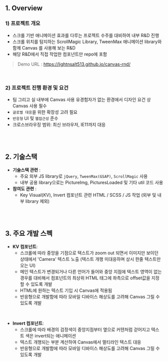 ## 1. Overview

### 1) 프로젝트 개요    
* 스크롤 기반 애니메이션 효과를 다루는 프로젝트 수주를 대비하여 내부 R&amp;D 진행
* 스크롤 위치를 탐지하는 ScrollMagic Library, TweenMax 애니메이션 library와 함께 Canvas 를 사용해 보는 R&amp;D
* 해당 R&amp;D에서 직접 작업한 컴포넌트만 repo에 포함

> Demo URL : https://lightnsalt513.github.io/canvas-rnd/


&nbsp;
### 2) 프로젝트 진행 환경 및 요건
* 팀 그리고 실 내부에 Canvas 사용 유경험자가 없는 환경에서 디자인 요건 상 Canvas 사용 필수
* `글로벌 대응`을 위한 확장성 고려 필요
* `반응형` UI 및 `웹접근성` 준수
* 크로스브라우징 범위: 최신 브라우저, IE11까지 대응

<br />
<br />

## 2. 기술스택

  * **기술스택 관련** :    
    * 주요 외부 JS library로 `jQuery`, `TweenMax(GSAP)`, `ScrollMagic` 사용
    * 내부 공용 library으로는 PictureImg, PicturesLoaded 및 기타 util 코드 사용
  * **참여도 관련** :    
    * Key Visual(KV), Invert 컴포넌트 관련 HTML / SCSS / JS 작업 (외부 및 내부 library 제외)


<br />
<br />

## 3. 주요 개발 스펙

* **KV 컴포넌트**:    
  * 스크롤에 따라 중앙을 기점으로 텍스트가 zoom out 되면서 이미지만 보이던 상태에서 'Camera' 텍스트 노출 (텍스트 개행 미대응하며 상시 한줄 텍스트만 오는 UI)
  * 메인 텍스트가 변경되거나 다른 언어가 들어와 중앙 지점에 텍스트 영역이 없는 경우를 대비해서 컴포넌트의 최상위 HTML 태그에 좌측으로 offset값을 지정할 수 있도록 개발
  * HTML에 원하는 텍스트 기입 시 Canvas에 적용됨
  * 반응형으로 개발함에 따라 모바일 디바이스 해상도를 고려해 Canvas 그릴 수 있도록 개발
  
&nbsp;
* **Invert 컴포넌트**:    
  * 스크롤에 따라 배경의 검정색이 중앙지점부터 옆으로 커텐처럼 걷어지고 텍스트 색은 invert되는 애니메이션
  * 텍스트 개행되는 부분 계산하여 Canvas에서 멀티라인 텍스트 대응
  * 반응형으로 개발함에 따라 모바일 디바이스 해상도를 고려해 Canvas 그릴 수 있도록 개발

<br />
<br />
